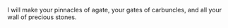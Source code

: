 I will make your pinnacles of agate, your gates of carbuncles, and all your wall of precious stones.
